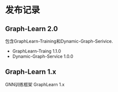 # 发布记录

## Graph-Learn 2.0
包含GraphLearn-Training和Dynamic-Graph-Serivice.
- GraphLearn-Traing 1.1.0
- Dynamic-Graph-Service 1.0.0

## Graph-Learn 1.x
GNN训练框架 GraphLearn 1.x
